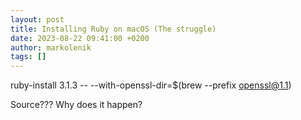 ```yaml
---
layout: post
title: Installing Ruby on macOS (The struggle)
date: 2023-08-22 09:41:00 +0200
author: markolenik
tags: []
---
```


ruby-install 3.1.3 -- --with-openssl-dir=$(brew --prefix openssl@1.1)

Source???
Why does it happen?